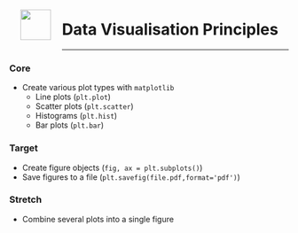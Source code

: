 <img src="http://imgur.com/1ZcRyrc.png" style="float: left; margin: 20px; height: 55px">

# Data Visualisation Principles

---

### Core
- Create various plot types with `matplotlib`
    - Line plots (`plt.plot`)
    - Scatter plots (`plt.scatter`)
    - Histograms (`plt.hist`)
    - Bar plots (`plt.bar`)

### Target
- Create figure objects (`fig, ax = plt.subplots()`)
- Save figures to a file (`plt.savefig(file.pdf,format='pdf')`)

### Stretch
- Combine several plots into a single figure
